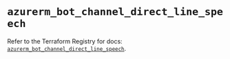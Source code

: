 # `azurerm_bot_channel_direct_line_speech`

Refer to the Terraform Registry for docs: [`azurerm_bot_channel_direct_line_speech`](https://registry.terraform.io/providers/hashicorp/azurerm/4.50.0/docs/resources/bot_channel_direct_line_speech).

